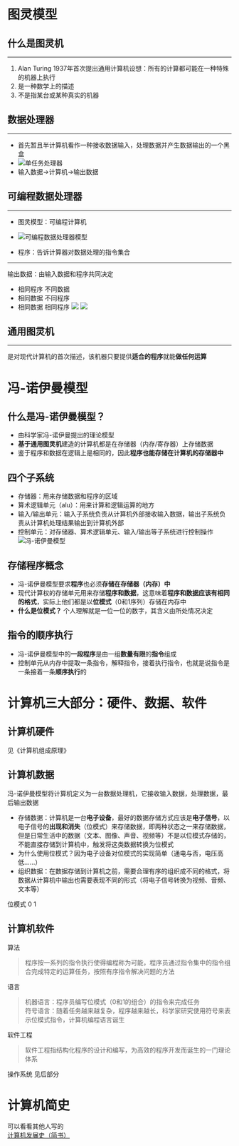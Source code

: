# 图灵模型


## 什么是图灵机
***
1. Alan Turing 1937年首次提出通用计算机设想：所有的计算都可能在一种特殊的机器上执行
2. 是一种数学上的描述
3. 不是指某台或某种真实的机器

## 数据处理器
***
* 首先暂且半计算机看作一种接收数据输入，处理数据并产生数据输出的一个黑盒  
* ![](./pictures/01%20单任务计算器.jpg "单任务处理器")
* 输入数据->计算机->输出数据

## 可编程数据处理器
***
* 图灵模型：可编程计算机  
* ![](./pictures/02%20可编程数据处理器模型.jpg "可编程数据处理器模型")

* 程序：告诉计算器对数据处理的指令集合

***
输出数据：由输入数据和程序共同决定
* 相同程序 不同数据
* 相同数据 不同程序
* 相同数据 相同程序
![](pictures/03%20相同程序，不同数据.jpg)
![](pictures/04%20相同数据，不同程序.jpg)


## 通用图灵机
***
是对现代计算机的首次描述，该机器只要提供**适合的程序**就能**做任何运算** 


# 冯-诺伊曼模型
## 什么是冯-诺伊曼模型？
* 由科学家冯-诺伊曼提出的理论模型
* **基于通用图灵机**建造的计算机都是在存储器（内存/寄存器）上存储数据
* 鉴于程序和数据在逻辑上是相同的，因此**程序也能存储在计算机的存储器中**

## 四个子系统
* 存储器：用来存储数据和程序的区域
* 算术逻辑单元（alu）：用来计算和逻辑运算的地方
* 输入/输出单元：输入子系统负责从计算机外部接收输入数据，输出子系统负责从计算机处理结果输出到计算机外部
* 控制单元：对存储器、算术逻辑单元、输入/输出等子系统进行控制操作
![](pictures/05%20冯-诺伊曼模型.jpg "冯-诺伊曼模型")

## 存储程序概念
* 冯-诺伊曼模型要求**程序**也必须**存储在存储器（内存）中**
* 现代计算权的存储单元用来存储**程序和数据**，这意味着**程序和数据应该有相同的格式**，实际上他们都是以**位模式**（0和1序列）存储在内存中
* **什么是位模式？** 个人理解就是一位一位的数字，其含义由所处情况决定

## 指令的顺序执行
* 冯-诺伊曼模型中的**一段程序**是由一组**数量有限**的**指令**组成
* 控制单元从内存中提取一条指令，解释指令，接着执行指令，也就是说指令是一条接着一条**顺序执行**的

# 计算机三大部分：硬件、数据、软件

## 计算机硬件
见《计算机组成原理》
## 计算机数据
冯-诺伊曼模型将计算机定义为一台数据处理机，它接收输入数据，处理数据，最后输出数据
* 存储数据：计算机是一台**电子设备**，最好的数据存储方式应该是**电子信号**，以电子信号的**出现和消失**（位模式）来存储数据，即两种状态之一来存储数据，但是日常生活中的数据（文本、图像、声音、视频等）不是以位模式存储的，不能直接存储到计算机中，触发将这类数据转换为位模式  
* 为什么使用位模式？因为电子设备对位模式的实现简单（通电与否，电压高低……）
* 组织数据：在数据存储到计算机之前，需要合理有序的组织成不同的格式，将数据从计算机中输出也需要表现不同的形式（将电子信号转换为视频、音频、文本等）  

位模式 0 1


## 计算机软件
算法
> 程序按一系列的指令执行使得编程称为可能，程序员通过指令集中的指令组合完成特定的运算任务，按照有序指令解决问题的方法

语言
> 机器语言：程序员编写位模式（0和1的组合）的指令来完成任务  
> 符号语言：随着任务越来越复杂，程序越来越长，科学家研究使用符号来表示位模式指令，计算机编程语言诞生

软件工程
> 软件工程指结构化程序的设计和编写，为高效的程序开发而诞生的一门理论体系

操作系统
见后部分
# 计算机简史
可以看看其他人写的  
[计算机发展史（简书）](https://www.jianshu.com/p/6fb655c286bc)

